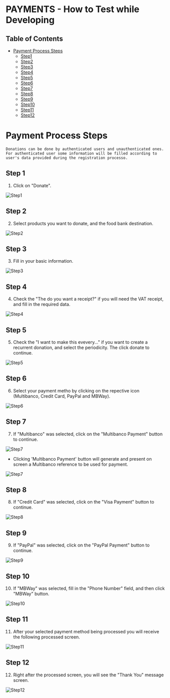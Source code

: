 # PAYMENTS - How to Test while Developing

## Table of Contents
- [Payment Process Steps](#PaymentSteps)
    - [Step1](#Step1)
    - [Step2](#Step2)
    - [Step3](#Step3)
    - [Step4](#Step4)
    - [Step5](#Step5)
    - [Step6](#Step6)
    - [Step7](#Step7)
    - [Step8](#Step8)
    - [Step9](#Step9)
    - [Step10](#Step10)
    - [Step11](#Step11)
    - [Step12](#Step12)

# Payment Process Steps

``Donations can be done by authenticated users and unauthenticated ones. For authenticated user some information will be filled according to user's data provided during the registration processo.``

## Step 1

1. Click on "Donate".

![Step1](images/payments/payment-0001.png)

## Step 2

2. Select products you want to donate, and the food bank destination. 

![Step2](images/payments/payment-0002.png)

## Step 3

3. Fill in your basic information.

![Step3](images/payments/payment-0003.png)

## Step 4

4. Check the "The do you want a receipt?" if you will need the VAT receipt, and fill in the required data. 

![Step4](images/payments/payment-0004.png)

## Step 5

5. Check the "I want to make this evevery..." if you want to create a recurrent donation, and select the periodicity. The click donate to continue.

![Step5](images/payments/payment-0005.png)

## Step 6

6. Select your payment metho by clicking on the repective icon (Multibanco, Credit Card, PayPal and MBWay).

![Step6](images/payments/payment-0006.png)

## Step 7

7. If "Multibanco" was selected, click on the "Multibanco Payment" button to continue.

![Step7](images/payments/payment-0007.png)

* Clicking 'Multibanco Payment' button will generate and present on screen a Multibanco reference to be used for payment.

![Step7](images/payments/payment-0007-001.png)

## Step 8

8. If "Credit Card" was selected, click on the "Visa Payment" button to continue.

![Step8](images/payments/payment-0008.png)

## Step 9

9. If "PayPal" was selected, click on the "PayPal Payment" button to continue.

![Step9](images/payments/payment-0009.png)

## Step 10

10. If "MBWay" was selected, fill in the "Phone Number" field, and then click "MBWay" button. 

![Step10](images/payments/payment-0010.png)

## Step 11

11. After your selected payment method being processed you will receive the following processed screen.

![Step11](images/payments/payment-0011-donation-processed.png)

## Step 12

12. Right after the processed screen, you will see the "Thank You" message screen.

![Step12](images/payments/payment-0012-thankyou.png)